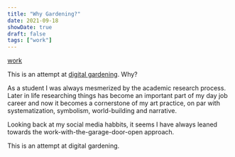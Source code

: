 ```yaml
---
title: "Why Gardening?"
date: 2021-09-18
showDate: true
draft: false
tags: ["work"]
---
```

[work](/tags/work)

This is an attempt at [digital gardening](https://pa2sh.club/posts/digital-garden/). Why?

As a student I was always mesmerized by the academic research process. Later in life researching things has become an important part of my day job career and now it becomes a cornerstone of my art practice, on par with systematization, symbolism, world-building and narrative. 

Looking back at my social media habbits, it seems I have always leaned towards the work-with-the-garage-door-open approach.

This is an attempt at digital gardening. 
